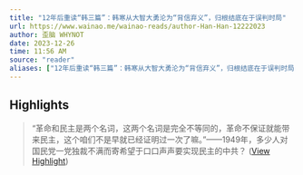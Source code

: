 ```yaml
---
title: "12年后重读“韩三篇”：韩寒从大智大勇沦为“背信弃义”，归根结底在于误判时局"
url: https://www.wainao.me/wainao-reads/author-Han-Han-12222023
author: 歪脑 WHYNOT
date: 2023-12-26
time: 11:56 AM
source: "reader"
aliases: ["12年后重读“韩三篇”：韩寒从大智大勇沦为“背信弃义”，归根结底在于误判时局"]
---
```

## Highlights
> “革命和民主是两个名词，这两个名词是完全不等同的，革命不保证就能带来民主，这个咱们不是早就已经证明过一次了嘛。”——1949年，多少人对国民党一党独裁不满而寄希望于口口声声要实现民主的中共？ ([View Highlight](https://read.readwise.io/read/01hjjwcgfn0nxj5cvhnzfxp5w9))